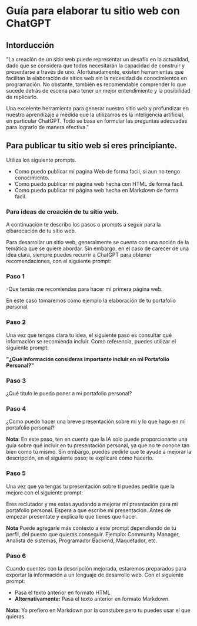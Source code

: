 # Guía para elaborar tu sitio web con ChatGPT

## Intorducción

"La creación de un sitio web puede representar un desafío en la actualidad, dado que se considera que todos necesitarán la capacidad de construir y presentarse a través de uno. Afortunadamente, existen herramientas que facilitan la elaboración de sitios web sin la necesidad de conocimientos en programación. No obstante, también es recomendable comprender lo que sucede detrás de escena para tener un mejor entendimiento y la posibilidad de replicarlo.

Una excelente herramienta para generar nuestro sitio web y profundizar en nuestro aprendizaje a medida que la utilizamos es la inteligencia artificial, en particular ChatGPT. Todo se basa en formular las preguntas adecuadas para lograrlo de manera efectiva."

## Para publicar tu sitio web si eres principiante.

Utiliza los siguiente prompts. 

- Como puedo publicar mi pagina Web de forma facil, si aun no tengo conocimiento. 
- Como puedo publicar mi página web hecha con HTML de forma facil.
- Como puedo publicar mi página web hecha en Markdown de forma facil.

### Para ideas de creación de tu sitio web.

A continuación te describo los pasos o prompts a seguir para la elbarocación de tu sitio web. 

Para desarrollar un sitio web, generalmente se cuenta con una noción de la temática que se quiere abordar. Sin embargo, en el caso de carecer de una idea clara, siempre puedes recurrir a ChatGPT para obtener recomendaciones, con el siguiente prompt:

### **Paso 1**

-Que temás me recomiendas para hacer mi primera página web. 

En este caso tomaremos como ejemplo la elaboración de tu portafolio personal. 

### **Paso 2**

Una vez que tengas clara tu idea, el siguiente paso es consultar qué información se recomienda incluir. Como referencia, puedes utilizar el siguiente prompt:

**"¿Qué información consideras importante incluir en mi Portafolio Personal?"**

### **Paso 3**

¿Qué titulo le puedo poner a mi portafolio personal?

### **Paso 4**

¿Como puedo hacer una breve presentación sobre mí y lo que hago en mi portafolio personal?

**Nota**: En este paso, ten en cuenta que la IA solo puede proporcionarte una guía sobre qué incluir en tu presentación personal, ya que no te conoce tan bien como tú mismo. Sin embargo, puedes pedirle que te ayude a mejorar la descripción, en el siguiente paso; te explicaré cómo hacerlo.

### **Paso 5**

Una vez que ya tengas tu presentación sobre tí puedes pedirle que la mejore con el siguiente prompt:

Eres reclutador y me estas ayudando a mejorar mi presntación para mi portafolio personal. Espera a que escribe mi presentación. Antes de empezar presentate y explica lo que tienes que hacer. 

**Nota** Puede agregarle más contexto a este prompt dependiendo de tu perfil, del puesto que quieras conseguir. Ejemplo: Community Manager, Analista de sistemas, Programador Backend, Maquetador, etc.

### **Paso 6**

Cuando cuentes con la descripción mejorada, estaremos preparados para exportar la información a un lenguaje de desarrollo web. 
Con el siguiente prompt:
- Pasa el texto anterior en formato HTML 
- **Alternativamente:** Pasa el texto anterior en formato Markdown.  

**Nota:** Yo prefiero en Markdown por la constubre pero tu puedes usar el que quieras. 
